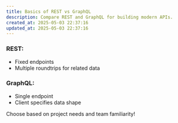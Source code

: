 ```yaml
---
title: Basics of REST vs GraphQL
description: Compare REST and GraphQL for building modern APIs.
created_at: 2025-05-03 22:37:16
updated_at: 2025-05-03 22:37:16
---
```


### REST:
- Fixed endpoints
- Multiple roundtrips for related data

### GraphQL:
- Single endpoint
- Client specifies data shape

Choose based on project needs and team familiarity!
